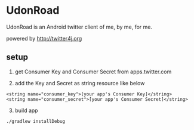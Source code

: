 # UdonRoad

UdonRoad is an Android twitter client of me, by me, for me.

powered by http://twitter4j.org

## setup

1. get Consumer Key and Consumer Secret from apps.twitter.com

2. add the Key and Secret as string resource like below

  ```
  <string name="consumer_key">[your app's Consumer Key]</string>
  <string name="consumer_secret">[your app's Consumer Secret]</string>
  ```

3. build app

  `./gradlew installDebug`
